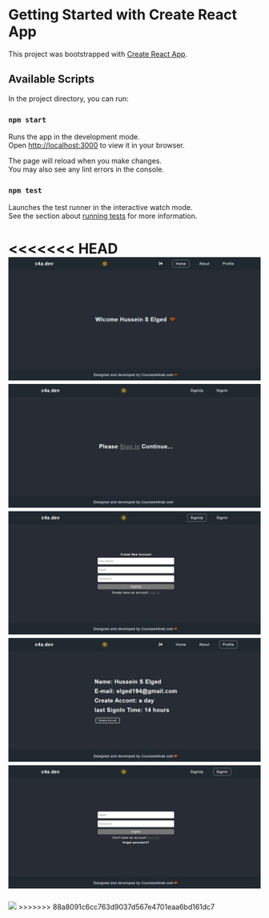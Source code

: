# Getting Started with Create React App

This project was bootstrapped with [Create React App](https://github.com/facebook/create-react-app).

## Available Scripts

In the project directory, you can run:

### `npm start`

Runs the app in the development mode.\
Open [http://localhost:3000](http://localhost:3000) to view it in your browser.

The page will reload when you make changes.\
You may also see any lint errors in the console.

### `npm test`

Launches the test runner in the interactive watch mode.\
See the section about [running tests](https://facebook.github.io/create-react-app/docs/running-tests) for more information.

<<<<<<< HEAD
<img src="./src/img/Screenshot_1-3-2024_143946_localhost.jpeg">
<img src="./src/img/Screenshot_1-3-2024_144013_localhost.jpeg">
<img src="./src/img/Screenshot_1-3-2024_144025_localhost.jpeg">
<img src="./src/img/Screenshot_1-3-2024_144429_localhost.jpeg">
<img src="./src/img/Screenshot_1-3-2024_14448_localhost.jpeg">
=======
<img src="https://th.bing.com/th/id/OIP.DXUvOFOAWutYGD3JYuUS0gHaEU?rs=1&pid=ImgDetMain">
>>>>>>> 88a8091c6cc763d9037d567e4701eaa6bd161dc7
